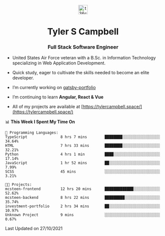 <p align="center">
<a href="https://www.linkedin.com/in/t36campbell" target="blank"><img align="center" src="https://ik.imagekit.io/t36campbell/Portfolio/linkedin.png.original_m8bbGgPh6.png" alt="t36campbell" height="30" width="30" /></a>
</p>
<h1 align="center">Tyler S Campbell</h1>
<h3 align="center">Full Stack Software Engineer</h3>

* United States Air Force veteran with a B.Sc. in Information Technology specializing in Web Application Development. 

* Quick study, eager to cultivate the skills needed to become an elite developer.

* I’m currently working on [gatsby-portfolio](https://github.com/t36campbell/gatsby-portfolio)

* I’m continuing to learn **Angular, React & Vue**

* All of my projects are available at [https://tylercampbell.space/](https://tylercampbell.space/)

<!--START_SECTION:waka-->
📊 **This Week I Spent My Time On** 

```text
💬 Programming Languages: 
TypeScript               8 hrs 7 mins        ████████░░░░░░░░░░░░░░░░░   34.64% 
HTML                     7 hrs 33 mins       ████████░░░░░░░░░░░░░░░░░   32.21% 
Python                   4 hrs 1 min         ████░░░░░░░░░░░░░░░░░░░░░   17.14% 
JavaScript               1 hr 52 mins        ██░░░░░░░░░░░░░░░░░░░░░░░   7.99% 
SCSS                     45 mins             ░░░░░░░░░░░░░░░░░░░░░░░░░   3.21%

🐱‍💻 Projects: 
mcsteen-frontend         12 hrs 20 mins      █████████████░░░░░░░░░░░░   52.62% 
mcsteen-backend          8 hrs 22 mins       █████████░░░░░░░░░░░░░░░░   35.74% 
investment-portfolio     2 hrs 34 mins       ██░░░░░░░░░░░░░░░░░░░░░░░   10.97% 
Unknown Project          9 mins              ░░░░░░░░░░░░░░░░░░░░░░░░░   0.67%

```


 Last Updated on 27/10/2021
<!--END_SECTION:waka-->
